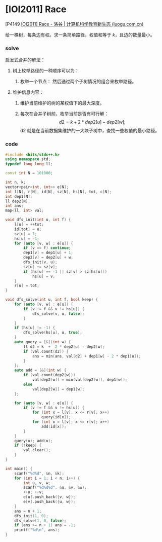 # [IOI2011] Race

[P4149 [IOI2011\] Race - 洛谷 | 计算机科学教育新生态 (luogu.com.cn)](https://www.luogu.com.cn/problem/P4149)

给一棵树，每条边有权。求一条简单路径，权值和等于 $k$，且边的数量最小。

### solve

启发式合并的解法：

1. 树上枚举路径的一种顺序可以为：

   1. 枚举一个节点： 然后通过两个子树情况的组合来枚举路径。

2. 维护信息内容：

   1. 维护当前维护的树的某权值下的最大深度。

   2. 每次在合并子树前，枚举当前是否有可行解：
      $$
      d2 = k  +  2 * dep2[u] - dep2[w];
      $$
      d2 就是在当前数据集维护的一大块子树中，查找一些权值的最小路径。

### code

```cpp
#include <bits/stdc++.h>
using namespace std;
typedef long long ll;

const int N = 101000;

int n, k;
vector<pair<int, int>> e[N];
int l[N], r[N], id[N], sz[N], hs[N], tot, c[N];
int dep1[N];
ll dep2[N];
int ans;
map<ll, int> val;

void dfs_init(int u, int f) {
	l[u] = ++tot;
	id[tot] = u;
	sz[u] = 1;
	hs[u] = -1;
	for (auto [v, w] : e[u]) {
		if (v == f) continue;
		dep1[v] = dep1[u] + 1;
		dep2[v] = dep2[u] + w;
		dfs_init(v, u);
		sz[u] += sz[v];
		if (hs[u] == -1 || sz[v] > sz[hs[u]])
			hs[u] = v;
	}
	r[u] = tot;
}

void dfs_solve(int u, int f, bool keep) {
	for (auto [v, w] : e[u]) {
		if (v != f && v != hs[u]) {
			dfs_solve(v, u, false);
		}
	}
	if (hs[u] != -1) {
		dfs_solve(hs[u], u, true);
	}
	auto query = [&](int w) {
		ll d2 = k  +  2 * dep2[u] - dep2[w];
		if (val.count(d2)) {
			ans = min(ans, val[d2] + dep1[w] - 2 * dep1[u]);
		}
	};
	auto add = [&](int w) {
		if (val.count(dep2[w]))
			val[dep2[w]] = min(val[dep2[w]], dep1[w]);
		else
			val[dep2[w]] = dep1[w];
	};

	for (auto [v, w] : e[u]) {
		if (v != f && v != hs[u]) {
			for (int x = l[v]; x <= r[v]; x++)
				query(id[x]);
			for (int x = l[v]; x <= r[v]; x++)
				add(id[x]);
		}
	}
	query(u); add(u);
	if (!keep) {
		val.clear();
	}
}

int main() {
	scanf("%d%d", &n, &k);
	for (int i = 1; i < n; i++) {
		int u, v, w;
		scanf("%d%d%d", &u, &v, &w);
		++u; ++v;
		e[u].push_back({v, w});
		e[v].push_back({u, w});
	}
	ans = n + 1;
	dfs_init(1, 0);
	dfs_solve(1, 0, false);
	if (ans >= n + 1) ans = -1;
	printf("%d\n", ans);
}
```

